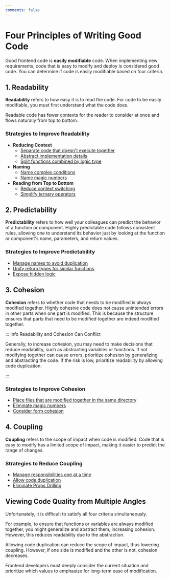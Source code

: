 ```yaml
---
comments: false
---
```


# Four Principles of Writing Good Code

Good frontend code is **easily modifiable** code.
When implementing new requirements, code that is easy to modify and deploy is considered good code.
You can determine if code is easily modifiable based on four criteria.

## 1. Readability

**Readability** refers to how easy it is to read the code.
For code to be easily modifiable, you must first understand what the code does.

Readable code has fewer contexts for the reader to consider at once and flows naturally from top to bottom.

### Strategies to Improve Readability

- **Reducing Context**
  - [Separate code that doesn't execute together](./examples/submit-button.md)
  - [Abstract implementation details](./examples/login-start-page.md)
  - [Split functions combined by logic type](./examples/use-page-state-readability.md)
- **Naming**
  - [Name complex conditions](./examples/condition-name.md)
  - [Name magic numbers](./examples/magic-number-readability.md)
- **Reading from Top to Bottom**
  - [Reduce context switching](./examples/user-policy.md)
  - [Simplify ternary operators](./examples/ternary-operator.md)

## 2. Predictability

**Predictability** refers to how well your colleagues can predict the behavior of a function or component.
Highly predictable code follows consistent rules, allowing one to understand its behavior just by looking at the function or component's name, parameters, and return values.

### Strategies to Improve Predictability

- [Manage names to avoid duplication](./examples/http.md)
- [Unify return types for similar functions](./examples/use-user.md)
- [Expose hidden logic](./examples/hidden-logic.md)

## 3. Cohesion

**Cohesion** refers to whether code that needs to be modified is always modified together.
Highly cohesive code does not cause unintended errors in other parts when one part is modified.
This is because the structure ensures that parts that need to be modified together are indeed modified together.

::: info Readability and Cohesion Can Conflict

Generally, to increase cohesion, you may need to make decisions that reduce readability, such as abstracting variables or functions.
If not modifying together can cause errors, prioritize cohesion by generalizing and abstracting the code.
If the risk is low, prioritize readability by allowing code duplication.

:::

### Strategies to Improve Cohesion

- [Place files that are modified together in the same directory](./examples/code-directory.md)
- [Eliminate magic numbers](./examples/magic-number-cohesion.md)
- [Consider form cohesion](./examples/form-fields.md)

## 4. Coupling

**Coupling** refers to the scope of impact when code is modified.
Code that is easy to modify has a limited scope of impact, making it easier to predict the range of changes.

### Strategies to Reduce Coupling

- [Manage responsibilities one at a time](./examples/use-page-state-coupling.md)
- [Allow code duplication](./examples/use-bottom-sheet.md)
- [Eliminate Props Drilling](./examples/item-edit-modal.md)

## Viewing Code Quality from Multiple Angles

Unfortunately, it is difficult to satisfy all four criteria simultaneously.

For example, to ensure that functions or variables are always modified together, you might generalize and abstract them, increasing cohesion. However, this reduces readability due to the abstraction.

Allowing code duplication can reduce the scope of impact, thus lowering coupling. However, if one side is modified and the other is not, cohesion decreases.

Frontend developers must deeply consider the current situation and prioritize which values to emphasize for long-term ease of modification.

